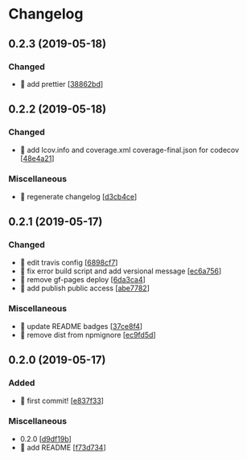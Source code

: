 # Changelog

<a name="0.2.3"></a>
## 0.2.3 (2019-05-18)

### Changed

- 🔧 add prettier [[38862bd](https://github.com/harvey-woo/get-comments/commit/38862bd7f93d5a3a56b5fb116e6b95db4528789d)]


<a name="0.2.2"></a>
## 0.2.2 (2019-05-18)

### Changed

- 🔧 add lcov.info and coverage.xml coverage-final.json for codecov [[48e4a21](https://github.com/harvey-woo/get-comments/commit/48e4a2175447b0b49b8884ba1da0b0b7a46aea5f)]

### Miscellaneous

- 📝 regenerate changelog [[d3cb4ce](https://github.com/harvey-woo/get-comments/commit/d3cb4cec1fd5a0d2757c380152cf1b437d80cb76)]


<a name="0.2.1"></a>
## 0.2.1 (2019-05-17)

### Changed

- 🔧 edit travis config [[6898cf7](https://github.com/harvey-woo/get-comments/commit/6898cf7e8306bf5332cf51d1c05849f7c06e474b)]
- 🔧 fix error build script and add versional message [[ec6a756](https://github.com/harvey-woo/get-comments/commit/ec6a7567ddba7a04e331a612f359b42f7dc45baa)]
- 🔧 remove gf-pages deploy [[6da3ca4](https://github.com/harvey-woo/get-comments/commit/6da3ca463bcff18b008552e605907905cc21db36)]
- 🔧 add publish public access [[abe7782](https://github.com/harvey-woo/get-comments/commit/abe7782c0b973e78c7ab57040359d3c48f810202)]

### Miscellaneous

- 📝 update README badges [[37ce8f4](https://github.com/harvey-woo/get-comments/commit/37ce8f4a773eece6335234586d1aa0ca21f4c61e)]
- 🙈 remove dist from npmignore [[ec9fd5d](https://github.com/harvey-woo/get-comments/commit/ec9fd5df168b58b00997a806e42ce1ee0ea89550)]


<a name="0.2.0"></a>
## 0.2.0 (2019-05-17)

### Added

- 🎉 first commit! [[e837f33](https://github.com/harvey-woo/get-comments/commit/e837f33ce5a82c747547642ce9875594f7a9fd95)]

### Miscellaneous

-  0.2.0 [[d9df19b](https://github.com/harvey-woo/get-comments/commit/d9df19ba17b6c8b206bc957a1d9ffdf2c9149345)]
- 📝 add README [[f73d734](https://github.com/harvey-woo/get-comments/commit/f73d7344e8505ff19938397d6270cf284a35eac7)]


